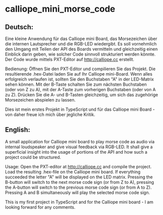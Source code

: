 # calliope_mini_morse_code
Deutsch:
--------------------------------------

Eine kleine Anwendung für das Calliope mini Board, das Morsezeichen über die internen Lautsprecher und die RGB-LED wiedergibt.
Es soll vornehmlich den Umgang mit Teilen der API des Boards vermitteln und gleichzeitig einen Einblick darin geben, wie solcher Code
sinnvoll strukturiert werden könnte.
Der Code wurde mittels PXT-Editor auf http://calliope.cc erstellt.

Bedienung:
Öffnen Sie den PXT-Editor und compilieren Sie das Projekt. Die resultierende .hex-Datei laden Sie auf Ihr Calliope mini-Board.
Wenn alles erfolgreich verlaufen ist, sollten Sie den Buchstaben "A" in der LED-Matrix sehen können.
Mit der B-Taste schalten Sie zum nächsten Buchstaben (oder von Z zu A), mit der A-Taste zum vorherigen Buchstaben (oder von A zu Z).
Drücken Sie die A- und B-Tasten gleichzeitig, um sich das zugehörige Morsezeichen abspielen zu lassen.

Dies ist mein erstes Projekt in TypeScript und für das Calliope mini Board - von daher freue ich mich über jegliche Kritik.

English:
--------------------------------------
A small application for Calliope mini board to play morse code as audio via internal loudspeaker and give visual feedback via RGB-LED.
It shall give a superficial insight into the usage of portions of the API and how such a project could be structured.

Usage:
Open the PXT-editor at http://calliope.cc and compile the project. Load the resulting .hex-file on the Calliope mini board.
If everything succeeded the letter "A" will be displayed on the LED matrix.
Pressing the B-button will switch to the next morse code sign (or from Z to A), pressing the A-button will switch to the previous morse
code sign (or from A to Z).
Pressing A and B simultaneously will play the selected morse code sign.

This is my first project in TypeScript and for the Calliope mini board - I am looking forward for any comments.

